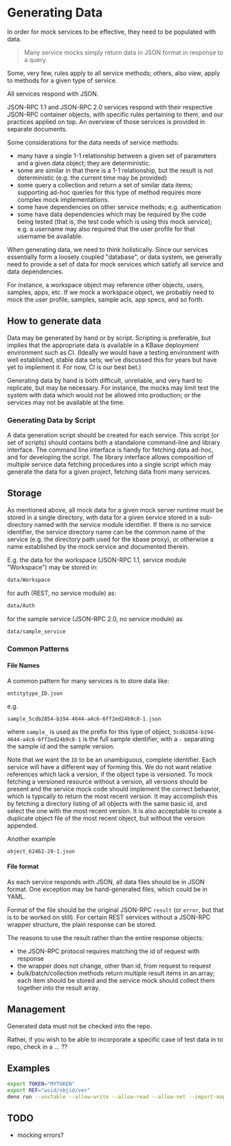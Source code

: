 # Generating Data

In order for mock services to be effective, they need to be populated with data. 

> Many service mocks simply return data in JSON format in response to a query.

Some, very few, rules apply to all service methods; others, also view, apply to methods for a given type of service.

All services respond with JSON.

JSON-RPC 1.1 and JSON-RPC 2.0 services respond with their respective JSON-RPC container objects, with specific rules pertaining to them, and our practices applied on top. An overview of those services is provided in separate documents.

Some considerations for the data needs of service methods:

- many have a single 1-1 relationship between a given set of parameters and a given data object; they are deterministic.
- some are similar in that there is a 1-1 relationship, but the result is not deterministic (e.g. the current time may be provided)
- some query a collection and return a set of similar data items; supporting ad-hoc queries for this type of method requires more complex mock implementations.
- some have dependencies on other service methods; e.g. authentication
- some have data dependencies which may be required by the code being tested (that is, the test code which is using this mock service); e.g. a username may also required that the user profile for that username be available.

When generating data, we need to think holistically. Since our services essentially form a loosely coupled "database", or data system, we
generally need to provide a set of data for mock services which satisfy all service and data dependencies.

For instance, a workspace object may reference other objects, users, samples, apps, etc. If we mock a workspace object,
we probably need to mock the user profile, samples, sample acls, app specs, and so forth.

## How to generate data

Data may be generated by hand or by script. Scripting is preferable, but implies that the appropriate data is available in a KBase deployment environment such as CI. (Ideally we would have a testing environment with well established, stable data sets; we've discussed this for years but have yet to implement it. For now, CI is our best bet.)

Generating data by hand is both difficult, unreliable, and very hard to replicate, but may be necessary. For instance, the mocks may limit test the system with data which would not be allowed into production; or the services may not be available at the time.

### Generating Data by Script

A data generation script should be created for each service. This script (or set of scripts) should contains both a standalone command-line and library interface. The command line interface is handy for fetching data ad-hoc, and for developing the script. The library interface allows composition of multiple service data fetching procedures into a single script which may generate the data for a given project, fetching data from many services.

## Storage

As mentioned above, all mock data for a given mock server runtime must be stored in a single directory, with data for a given service stored in a sub-directory named with the service module identifier. If there is no service identifier, the service directory name can be the common name of the service (e.g. the directory path used for the kbase proxy), or otherwise a name established by the mock service and documented therein.

E.g. the data for the workspace (JSON-RPC 1.1, service module "Workspace") may be stored in:

```bash
data/Workspace
```

for auth (REST, no service module) as:

```bash
data/Auth
```

for the sample service (JSON-RPC 2.0, no service module) as

```bash
data/sample_service
```

### Common Patterns

#### File Names

A common pattern for many services is to store data like:

```text
entitytype_ID.json
```

e.g.

```text
sample_5cdb2854-b194-4644-a4c6-6ff2ed24b9c8-1.json
```

where `sample_` is used as the prefix for this type of object, `5cdb2854-b194-4644-a4c6-6ff2ed24b9c8-1` is the full
sample identifier, with a `-` separating the sample id and the sample version.

Note that we want the `ID` to be an unambiguous, complete identifier. Each service will have a different way of forming
this. We do not want relative references which lack a version, if the object type is versioned. To mock fetching a
versioned resource without a version, all versions should be present and the service mock code should implement
the correct behavior, which is typically to return the most recent version. It may accomplish this by fetching a directory listing of all objects with the same basic id, and select the one with the most recent version. It is also acceptable to create a duplicate object file of the most recent object, but without the version appended.

Another example

```text
object_62462-29-1.json
```

#### File format

As each service responds with JSON, all data files should be in JSON format. One exception may be hand-generated files, which could be in YAML.

Format of the file should be the original JSON-RPC `result` (or `error`, but that is to be worked on still). For certain
REST services without a JSON-RPC wrapper structure, the plain response can be stored.

The reasons to use the result rather than the entire response objects:

- the JSON-RPC protocol requires matching the id of request with response
- the wrapper does not change, other than id, from request to request
- bulk/batch/collection methods return multiple result items in an array; each item should be stored and the service
  mock should collect them together into the result array.

## Management

Generated data must not be checked into the repo.

Rather, if you wish to be able to incorporate a specific case of test data in to repo, check in a ... ??

## Examples

```bash
export TOKEN="MYTOKEN"
export REF="wsid/objid/ver"
deno run --unstable --allow-write --allow-read --allow-net --import-map=import_map.jsonsrc/cli/fetchSampleSet.ts --ref "$REF" --token "$TOKEN" --dest out

```

## TODO

- mocking errors?
